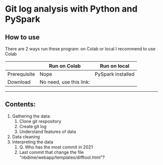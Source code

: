 # Git log analysis with Python and PySpark

## How to use

There are 2 ways run these program: on Colab or local
I recommend to use Colab

|              | Run on Colab            | Run on local      |
| ------------ | ----------------------- | ----------------- |
| Prerequisite | Nope                    | PySpark installed |
| Download     | No need, use this link: |                   |

---

## Contents:

1. Gathering the data:
   1. Clone git respository
   2. Create git log
   3. Understand features of data
2. Data cleaning
3. Interpreting the data
   1. Q. Who has the most commit in 2021
   2. Last commit that change the file "nbdime/webapp/templates/difftool.html"?
